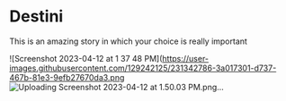 # Destini

This is an amazing story in which your choice is really important

![Screenshot 2023-04-12 at 1 37 48 PM](https://user-images.githubusercontent.com/129242125/231342786-3a017301-d737-467b-81e3-9efb27670da3.png
![Uploading Screenshot 2023-04-12 at 1.50.03 PM.png…]()
